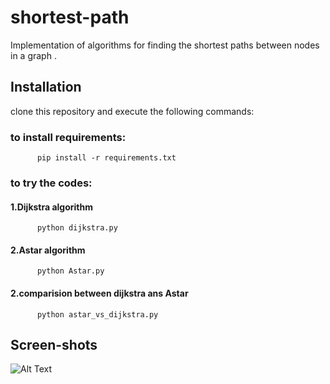 # shortest-path
Implementation of algorithms for finding the shortest paths between nodes in a graph .

## Installation
clone this repository and execute the following commands:
   ### to install requirements:
          pip install -r requirements.txt 
   ### to try the codes:
   ####        1.Dijkstra algorithm
          python dijkstra.py
   ####        2.Astar algorithm
          python Astar.py
                 
   ####        2.comparision between dijkstra ans Astar
          python astar_vs_dijkstra.py
                 
                 
## Screen-shots
![Alt Text]("https://github.com/girishdhegde/shortest-path/blob/master/screenShots/astar1.png")

